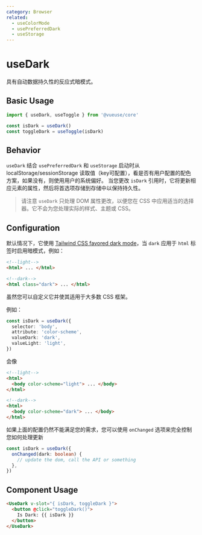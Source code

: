 ```yaml
---
category: Browser
related:
  - useColorMode
  - usePreferredDark
  - useStorage
---
```


# useDark

具有自动数据持久性的反应式暗模式。

## Basic Usage

```js
import { useDark, useToggle } from '@vueuse/core'

const isDark = useDark()
const toggleDark = useToggle(isDark)
```

## Behavior

`useDark` 结合 `usePreferredDark` 和 `useStorage` 启动时从 localStorage/sessionStorage 读取值（key可配置），看是否有用户配置的配色方案，如果没有，则使用用户的系统偏好。 当您更改 `isDark` 引用时，它将更新相应元素的属性，然后将首选项存储到存储中以保持持久性。

> 请注意 `useDark` 只处理 DOM 属性更改，以便您在 CSS 中应用适当的选择器。它不会为您处理实际的样式、主题或 CSS。

## Configuration

默认情况下，它使用 [Tailwind CSS favored dark mode](https://tailwindcss.com/docs/dark-mode#toggling-dark-mode-manually)，当 `dark` 应用于 `html` 标签时启用暗模式，例如：

```html
<!--light-->
<html> ... </html>

<!--dark-->
<html class="dark"> ... </html>
```

虽然您可以自定义它并使其适用于大多数 CSS 框架。

例如：

```ts
const isDark = useDark({
  selector: 'body',
  attribute: 'color-scheme',
  valueDark: 'dark',
  valueLight: 'light',
})
```

会像

```html
<!--light-->
<html>
  <body color-scheme="light"> ... </body>
</html>

<!--dark-->
<html>
  <body color-scheme="dark"> ... </body>
</html>
```

如果上面的配置仍然不能满足您的需求，您可以使用 `onChanged` 选项来完全控制您如何处理更新

```ts
const isDark = useDark({
  onChanged(dark: boolean) {
    // update the dom, call the API or something
  },
})
```

## Component Usage

```html
<UseDark v-slot="{ isDark, toggleDark }">
  <button @click="toggleDark()">
    Is Dark: {{ isDark }}
  </button>
</UseDark>
```

